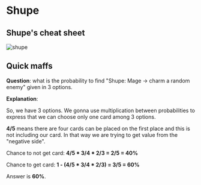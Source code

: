 # Shupe

## Shupe's cheat sheet

![shupe](./images/shupe.JPEG)

## Quick maffs

**Question**: what is the probability to find "Shupe: Mage -> charm a random enemy" given in 3 options.

**Explanation**:

So, we have 3 options. We gonna use multiplication between probabilities to express that we can choose only one card among 3 options.

**4/5** means there are four cards can be placed on the first place and this is not including our card. In that way we are trying to get value from the "negative side". 

Chance to not get card: **4/5 * 3/4 * 2/3 = 2/5 = 40%**

Chance to get card: **1 - (4/5 * 3/4 * 2/3) = 3/5 = 60%**

Answer is **60%**.